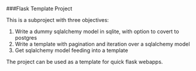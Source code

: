 ###Flask Template Project

This is a subproject with three objectives:

1. Write a dummy sqlalchemy model in sqlite, with option to covert to postgres
2. Write a template with pagination and iteration over a sqlalchemy model
3. Get sqlalchemy model feeding into a template


The project can be used as a template for quick flask webapps.


